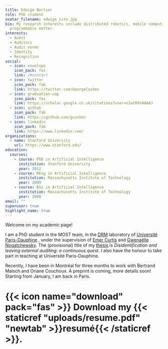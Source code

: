 ```yaml
---
title: Edwige Nortier
role: PhD student
avatar_filename: edwige_site.jpg
bio: My research interests include distributed robotics, mobile computing and
  programmable matter.
interests:
  - Audit
  - Auditors
  - Audit_norms
  - Identity
  - Recognition
social:
  - icon: envelope
    icon_pack: fas
    link: /#contact
  - icon: twitter
    icon_pack: fab
    link: https://twitter.com/GeorgeCushen
  - icon: graduation-cap
    icon_pack: fas
    link: https://scholar.google.co.uk/citations?user=sIwtMXoAAAAJ
  - icon: github
    icon_pack: fab
    link: https://github.com/gcushen
  - icon: linkedin
    icon_pack: fab
    link: https://www.linkedin.com/
organizations:
  - name: Stanford University
    url: https://www.stanford.edu/
education:
  courses:
    - course: PhD in Artificial Intelligence
      institution: Stanford University
      year: 2012
    - course: MEng in Artificial Intelligence
      institution: Massachusetts Institute of Technology
      year: 2009
    - course: BSc in Artificial Intelligence
      institution: Massachusetts Institute of Technology
      year: 2008
email: ""
superuser: true
highlight_name: true
---
```

Welcome on my academic page!

I am a PhD student in the MOST team, in the [DRM](https://drm.dauphine.fr/en/drm/home.html) laboratory of [Université Paris-Dauphine](https://dauphine.psl.eu/en/)
, under the supervision of [Emer Curtis](https://ie.linkedin.com/in/emer-curtis-01713325) and [Gwenaëlle Nogatchewsky](https://drm.dauphine.fr/en/most/members/detail-cv/profile/gwenaelle-nogatchewsky.html). The (provisional) title of my [thesis](http://www.theses.fr/s234813)
 is *Disidentification and leaving external auditing: a continuous quest*. I also have the honour to take part in teaching at Université Paris-Dauphine.

Recently, I have been in Montréal for three months to work with Bertrand Malsch and Oriane Couchoux. A preprint is coming, more details soon! Starting from January, I am back in Paris.

# {{< icon name="download" pack="fas" >}} Download my {{< staticref "uploads/resume.pdf" "newtab" >}}resumé{{< /staticref >}}.
